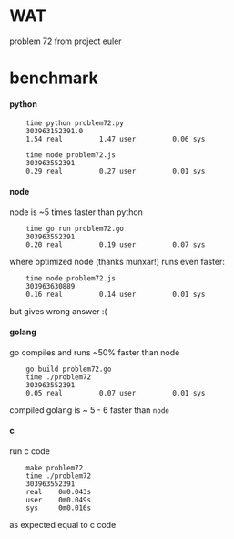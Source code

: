# WAT

problem 72 from project euler


# benchmark 

#### python
```
    time python problem72.py 
    303963152391.0
    1.54 real         1.47 user         0.06 sys
```

``` 
    time node problem72.js
    303963552391
    0.29 real         0.27 user         0.01 sys
```

#### node
node is ~5 times faster than python

```
    time go run problem72.go 
    303963552391        
    0.20 real         0.19 user         0.07 sys
```

where optimized node (thanks munxar!) runs even faster:

```
    time node problem72.js
    303963630889
    0.16 real         0.14 user         0.01 sys
```
but gives wrong answer :(


#### golang

go compiles and runs ~50% faster than node

```
    go build problem72.go 
    time ./problem72 
    303963552391        
    0.05 real         0.07 user         0.01 sys
```
compiled golang is ~ 5 - 6 faster than `node`


#### c

run c code
```
    make problem72
    time ./problem72
    303963552391
    real    0m0.043s
    user    0m0.049s
    sys     0m0.016s
```
as expected equal to c code
